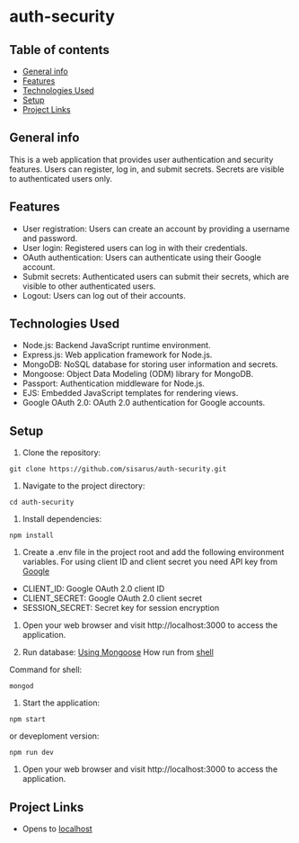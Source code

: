 # auth-security

## Table of contents
* [General info](#general-info)
* [Features](#features)
* [Technologies Used](#technologies-used)
* [Setup](#setup)
* [Project Links](#project-links)

## General info

This is a web application that provides user authentication and security features. Users can register, log in, and submit secrets. Secrets are visible to authenticated users only.

## Features

* User registration: Users can create an account by providing a username and password.
* User login: Registered users can log in with their credentials.
* OAuth authentication: Users can authenticate using their Google account.
* Submit secrets: Authenticated users can submit their secrets, which are visible to other authenticated users.
* Logout: Users can log out of their accounts.

## Technologies Used

* Node.js: Backend JavaScript runtime environment.
* Express.js: Web application framework for Node.js.
* MongoDB: NoSQL database for storing user information and secrets.
* Mongoose: Object Data Modeling (ODM) library for MongoDB.
* Passport: Authentication middleware for Node.js.
* EJS: Embedded JavaScript templates for rendering views.
* Google OAuth 2.0: OAuth 2.0 authentication for Google accounts.
<!-- * [bcrypt](https://www.npmjs.com/package/bcrypt) -->

## Setup

1. Clone the repository:

```
git clone https://github.com/sisarus/auth-security.git
```
1. Navigate to the project directory:
```
cd auth-security
```
1. Install dependencies: 
```
npm install
```

1. Create a .env file in the project root and add the following environment variables. For using client ID and client secret you need API key from [Google](https://console.cloud.google.com/apis/dashboard?project=secret-386912)
* CLIENT_ID: Google OAuth 2.0 client ID
* CLIENT_SECRET: Google OAuth 2.0 client secret
* SESSION_SECRET: Secret key for session encryption

1. Open your web browser and visit http://localhost:3000 to access the application.

1. Run database: 
[Using Mongoose](https://www.mongodb.com/try/download/community) How run from [shell](https://www.mongodb.com/docs/mongodb-shell/?_ga=2.189154979.982079961.1683104589-1260333011.1683100294)

Command for shell:
```
mongod
```

1. Start the application:
```
npm start
```
or deveploment version:
```
npm run dev
```

1. Open your web browser and visit http://localhost:3000 to access the application.

## Project Links
* Opens to [localhost](http://localhost:3000/)

<!--complete / no longer being worked on. If you are no longer working on it, provide reasons why. -->

<!-- ## Start new project

npm init -y 

### Installed packages use later
```
npm i express ejs body-parser

npm mongoose

npm i mongoose-encryption

npm i dotenv
```

for Hashing
```
npm i md5
``` -->
